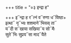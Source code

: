 +++
title = "०३ इन्द्रा ह"

+++
इ᳓न्द्रा ह र᳓त्नं व᳓रुणा ध᳓यिष्ठा+  
इत्था᳓ नृ᳓भ्यः शशमाने᳓भियस् ता᳓  
य᳓दी स᳓खाया सखिया᳓य सो᳓मैः  
सुते᳓भिः सुप्रय᳓सा माद᳓यैते